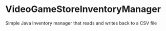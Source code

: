 # VideoGameStoreInventoryManager
Simple Java Inventory manager that reads and writes back to a CSV file
